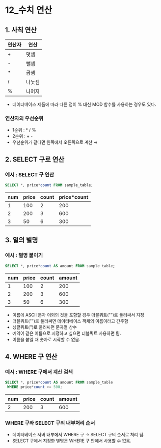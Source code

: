 # 12_수치 연산

## 1. 사칙 연산

| 연산자 | 연산 |
| --- | --- |
| + | 덧셈 |
| - | 뺄셈 |
| * | 곱셈 |
| / | 나눗셈 |
| % | 나머지 |
- 데이터베이스 제품에 따라 다른 점이 % 대신 MOD 함수를 사용하는 경우도 있다.

### 연산자의 우선순위

- 1순위 : * /  %
- 2순위 : + -
- 우선순위가 같다면 왼쪽에서 오른쪽으로 계산 →

## 2. SELECT 구로 연산

### 예시 : SELECT 구 연산

```sql
SELECT *, price*count FROM sample_table;
```

| num | price | count | price*count |
| --- | --- | --- | --- |
| 1 | 100 | 2 | 200 |
| 2 | 200 | 3 | 600 |
| 3 | 50 | 6 | 300 |

## 3. 열의 별명

### 예시 : 별명 붙이기

```sql
SELECT *, price*count AS amount FROM sample_table;
```

| num | price | count | amount |
| --- | --- | --- | --- |
| 1 | 100 | 2 | 200 |
| 2 | 200 | 3 | 600 |
| 3 | 50 | 6 | 300 |
- 이름에 ASCII 문자 이외의 것을 포함할 경우 더블쿼트(””)로 둘러싸서 지정
- 더블쿼트(””)로 둘러싸면 데이터베이스 객체의 이름이라고 간주함
- 싱글쿼트(’’)로 둘러싸면 문자열 상수
- 예약어 같은 이름으로 지정하고 싶으면 더블쿼트 사용하면 됨.
- 이름을 붙일 때 숫자로 시작할 수 없음.

## 4. WHERE 구 연산

### 예시 : WHERE 구에서 계산 검색

```sql
SELECT *, price*count AS amount FROM sample_table
 WHERE price*count >= 500;
```

| num | price | count | amount |
| --- | --- | --- | --- |
| 2 | 200 | 3 | 600 |

### WHERE 구와 SELECT 구의 내부처리 순서

- 데이터베이스 서버 내부에서 WHERE 구 → SELECT 구의 순서로 처리 됨.
- SELECT 구에서 지정한 별명은 WHERE 구 안에서 사용할 수 없음.
